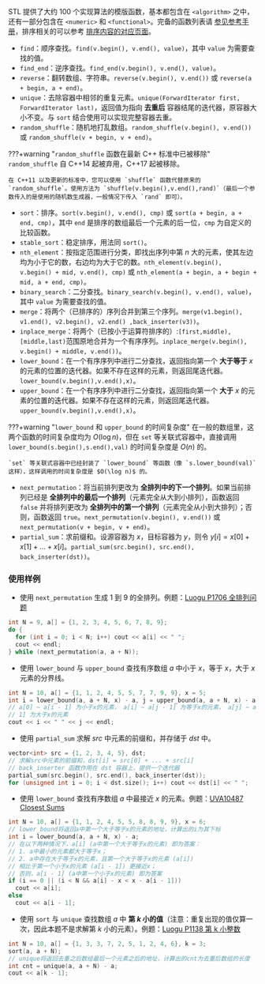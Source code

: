 STL 提供了大约 100 个实现算法的模版函数，基本都包含在 `<algorithm>` 之中，还有一部分包含在 `<numeric>` 和 `<functional>`。完备的函数列表请 [参见参考手册](https://zh.cppreference.com/w/cpp/algorithm)，排序相关的可以参考 [排序内容的对应页面](../../basic/stl-sort.md)。

- `find`：顺序查找。`find(v.begin(), v.end(), value)`，其中 `value` 为需要查找的值。
- `find_end`：逆序查找。`find_end(v.begin(), v.end(), value)`。
- `reverse`：翻转数组、字符串。`reverse(v.begin(), v.end())` 或 `reverse(a + begin, a + end)`。
- `unique`：去除容器中相邻的重复元素。`unique(ForwardIterator first, ForwardIterator last)`，返回值为指向 **去重后** 容器结尾的迭代器，原容器大小不变。与 `sort` 结合使用可以实现完整容器去重。
- `random_shuffle`：随机地打乱数组。`random_shuffle(v.begin(), v.end())` 或 `random_shuffle(v + begin, v + end)`。

???+warning "`random_shuffle` 函数在最新 C++ 标准中已被移除"
    `random_shuffle` 自 C++14 起被弃用，C++17 起被移除。
    
    在 C++11 以及更新的标准中，您可以使用 `shuffle` 函数代替原来的 `random_shuffle`。使用方法为 `shuffle(v.begin(),v.end(),rand)`（最后一个参数传入的是使用的随机数生成器，一般情况下传入 `rand` 即可）。

- `sort`：排序。`sort(v.begin(), v.end(), cmp)` 或 `sort(a + begin, a + end, cmp)`，其中 `end` 是排序的数组最后一个元素的后一位，`cmp` 为自定义的比较函数。
- `stable_sort`：稳定排序，用法同 `sort()`。
- `nth_element`：按指定范围进行分类，即找出序列中第 $n$ 大的元素，使其左边均为小于它的数，右边均为大于它的数。`nth_element(v.begin(), v.begin() + mid, v.end(), cmp)` 或 `nth_element(a + begin, a + begin + mid, a + end, cmp)`。
- `binary_search`：二分查找。`binary_search(v.begin(), v.end(), value)`，其中 `value` 为需要查找的值。
- `merge`：将两个（已排序的）序列合并到第三个序列。`merge(v1.begin(), v1.end(), v2.begin(), v2.end() ,back_inserter(v3))`。
- `inplace_merge`：将两个（已按小于运算符排序的）:`[first,middle),[middle,last)`范围原地合并为一个有序序列。`inplace_merge(v.begin(), v.begin() + middle, v.end())`。
- `lower_bound`：在一个有序序列中进行二分查找，返回指向第一个 **大于等于**  $x$ 的元素的位置的迭代器。如果不存在这样的元素，则返回尾迭代器。`lower_bound(v.begin(),v.end(),x)`。
- `upper_bound`：在一个有序序列中进行二分查找，返回指向第一个 **大于**  $x$ 的元素的位置的迭代器。如果不存在这样的元素，则返回尾迭代器。`upper_bound(v.begin(),v.end(),x)`。

???+warning "`lower_bound` 和 `upper_bound` 的时间复杂度"
    在一般的数组里，这两个函数的时间复杂度均为 $O(\log n)$，但在 `set` 等关联式容器中，直接调用 `lower_bound(s.begin(),s.end(),val)` 的时间复杂度是 $O(n)$ 的。
    
    `set` 等关联式容器中已经封装了 `lower_bound` 等函数（像 `s.lower_bound(val)` 这样），这样调用的时间复杂度是 $O(\log n)$ 的。

- `next_permutation`：将当前排列更改为 **全排列中的下一个排列**。如果当前排列已经是 **全排列中的最后一个排列**（元素完全从大到小排列），函数返回 `false` 并将排列更改为 **全排列中的第一个排列**（元素完全从小到大排列）；否则，函数返回 `true`。`next_permutation(v.begin(), v.end())` 或 `next_permutation(v + begin, v + end)`。
- `partial_sum`：求前缀和。设源容器为 $x$，目标容器为 $y$，则令 $y[i]=x[0]+x[1]+...+x[i]$。`partial_sum(src.begin(), src.end(), back_inserter(dst))`。

### 使用样例

- 使用 `next_permutation` 生成 $1$ 到 $9$ 的全排列。例题：[Luogu P1706 全排列问题](https://www.luogu.com.cn/problem/P1706)

```cpp
int N = 9, a[] = {1, 2, 3, 4, 5, 6, 7, 8, 9};
do {
  for (int i = 0; i < N; i++) cout << a[i] << " ";
  cout << endl;
} while (next_permutation(a, a + N));
```

- 使用 `lower_bound` 与 `upper_bound` 查找有序数组 $a$ 中小于 $x$，等于 $x$，大于 $x$ 元素的分界线。

```cpp
int N = 10, a[] = {1, 1, 2, 4, 5, 5, 7, 7, 9, 9}, x = 5;
int i = lower_bound(a, a + N, x) - a, j = upper_bound(a, a + N, x) - a;
// a[0] ~ a[i - 1] 为小于x的元素， a[i] ~ a[j - 1] 为等于x的元素， a[j] ~ a[N -
// 1] 为大于x的元素
cout << i << " " << j << endl;
```

- 使用 `partial_sum` 求解 $src$ 中元素的前缀和，并存储于 $dst$ 中。

```cpp
vector<int> src = {1, 2, 3, 4, 5}, dst;
// 求解src中元素的前缀和，dst[i] = src[0] + ... + src[i]
// back_inserter 函数作用在 dst 容器上，提供一个迭代器
partial_sum(src.begin(), src.end(), back_inserter(dst));
for (unsigned int i = 0; i < dst.size(); i++) cout << dst[i] << " ";
```

- 使用 `lower_bound` 查找有序数组 $a$ 中最接近 $x$ 的元素。例题：[UVA10487 Closest Sums](https://www.luogu.com.cn/problem/UVA10487)

```cpp
int N = 10, a[] = {1, 1, 2, 4, 5, 5, 8, 8, 9, 9}, x = 6;
// lower_bound将返回a中第一个大于等于x的元素的地址，计算出的i为其下标
int i = lower_bound(a, a + N, x) - a;
// 在以下两种情况下，a[i] (a中第一个大于等于x的元素) 即为答案：
// 1. a中最小的元素都大于等于x；
// 2. a中存在大于等于x的元素，且第一个大于等于x的元素 (a[i])
// 相比于第一个小于x的元素 (a[i - 1]) 更接近x；
// 否则，a[i - 1] (a中第一个小于x的元素) 即为答案
if (i == 0 || (i < N && a[i] - x < x - a[i - 1]))
  cout << a[i];
else
  cout << a[i - 1];
```

- 使用 `sort` 与 `unique` 查找数组 $a$ 中 **第 $k$ 小的值**（注意：重复出现的值仅算一次，因此本题不是求解第 $k$ 小的元素）。例题：[Luogu P1138 第 k 小整数](https://www.luogu.com.cn/problem/P1138)

```cpp
int N = 10, a[] = {1, 3, 3, 7, 2, 5, 1, 2, 4, 6}, k = 3;
sort(a, a + N);
// unique将返回去重之后数组最后一个元素之后的地址，计算出的cnt为去重后数组的长度
int cnt = unique(a, a + N) - a;
cout << a[k - 1];
```
